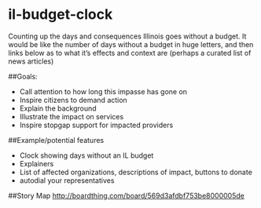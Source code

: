 # il-budget-clock
Counting up the days and consequences Illinois goes without a budget. It would be like the number of days without a budget in huge letters, and then links below as to what it’s effects and context are (perhaps a curated list of news articles)

##Goals: 
 - Call attention to how long this impasse has gone on
 - Inspire citizens to demand action
 - Explain the background
 - Illustrate the impact on services
 - Inspire stopgap support for impacted providers

##Example/potential features
 - Clock showing days without an IL budget
 - Explainers
 - List of affected organizations, descriptions of impact, buttons to donate
 - autodial your representatives

##Story Map
http://boardthing.com/board/569d3afdbf753be8000005de
